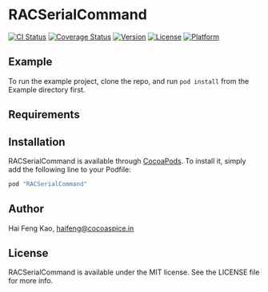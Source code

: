 # RACSerialCommand

[![CI Status](http://img.shields.io/travis/haifengkao/RACSerialCommand.svg?style=flat)](https://travis-ci.org/haifengkao/RACSerialCommand)
[![Coverage Status](https://coveralls.io/repos/haifengkao/RACSerialCommand/badge.svg?branch=master&service=github)](https://coveralls.io/github/haifengkao/RACSerialCommand?branch=master)
[![Version](https://img.shields.io/cocoapods/v/RACSerialCommand.svg?style=flat)](http://cocoapods.org/pods/RACSerialCommand)
[![License](https://img.shields.io/cocoapods/l/RACSerialCommand.svg?style=flat)](http://cocoapods.org/pods/RACSerialCommand)
[![Platform](https://img.shields.io/cocoapods/p/RACSerialCommand.svg?style=flat)](http://cocoapods.org/pods/RACSerialCommand)

## Example

To run the example project, clone the repo, and run `pod install` from the Example directory first.

## Requirements

## Installation

RACSerialCommand is available through [CocoaPods](http://cocoapods.org). To install
it, simply add the following line to your Podfile:

```ruby
pod "RACSerialCommand"
```

## Author

Hai Feng Kao, haifeng@cocoaspice.in

## License

RACSerialCommand is available under the MIT license. See the LICENSE file for more info.
